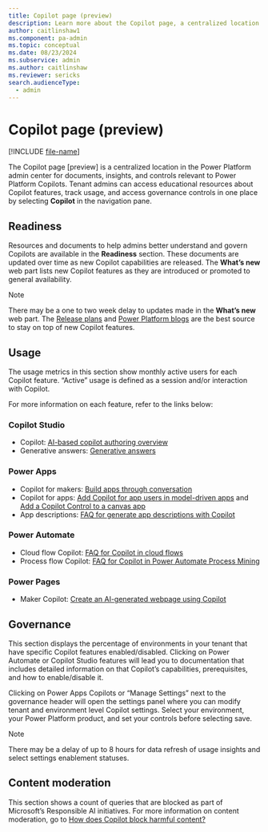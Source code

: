 ```yaml
---
title: Copilot page (preview)
description: Learn more about the Copilot page, a centralized location in the Power Platform admin center for documents, insights, and controls relevant to Power Platform Copilots. 
author: caitlinshaw1
ms.component: pa-admin
ms.topic: conceptual
ms.date: 08/23/2024
ms.subservice: admin
ms.author: caitlinshaw
ms.reviewer: sericks
search.audienceType:
  - admin
---
```


# Copilot page (preview)

[!INCLUDE [file-name](../../shared-content/shared/preview-includes/file-name.md)]

The Copilot page [preview] is a centralized location in the Power Platform admin center for documents, insights, and controls relevant to Power Platform Copilots. Tenant admins can access educational resources about Copilot features, track usage, and access governance controls in one place by selecting **Copilot** in the navigation pane.

## Readiness 

Resources and documents to help admins better understand and govern Copilots are available in the **Readiness** section. These documents are updated over time as new Copilot capabilities are released. The **What’s new** web part lists new Copilot features as they are introduced or promoted to general availability. 

> [!Note]
> There may be a one to two week delay to updates made in the **What’s new** web part. The [Release plans](/dynamics365/release-plans/) and [Power Platform blogs](https://www.microsoft.com/power-platform/blog) are the best source to stay on top of new Copilot features. 

## Usage 

The usage metrics in this section show monthly active users for each Copilot feature. “Active” usage is defined as a session and/or interaction with Copilot. 

For more information on each feature, refer to the links below: 

### Copilot Studio 

- Copilot: [AI-based copilot authoring overview](/microsoft-copilot-studio/nlu-gpt-overview)
- Generative answers: [Generative answers](/microsoft-copilot-studio/nlu-boost-conversations)
  
### Power Apps 

- Copilot for makers: [Build apps through conversation](/power-apps/maker/canvas-apps/ai-conversations-create-app)
- Copilot for apps: [Add Copilot for app users in model-driven apps](/power-apps/maker/model-driven-apps/add-ai-copilot) and [Add a Copilot Control to a canvas app](/power-apps/maker/canvas-apps/add-ai-copilot)
- App descriptions: [FAQ for generate app descriptions with Copilot](/power-apps/maker/common/ai-app-descriptions-faq)

### Power Automate  

- Cloud flow Copilot: [FAQ for Copilot in cloud flows](/power-automate/faqs-copilot)
- Process flow Copilot: [FAQ for Copilot in Power Automate Process Mining](/power-automate/faqs-copilot-in-process-mining)

### Power Pages 

- Maker Copilot: [Create an AI-generated webpage using Copilot](/power-pages/getting-started/create-page-copilot)

## Governance 

This section displays the percentage of environments in your tenant that have specific Copilot features enabled/disabled. Clicking on Power Automate or Copilot Studio features will lead you to documentation that includes detailed information on that Copilot’s capabilities, prerequisites, and how to enable/disable it.  

Clicking on Power Apps Copilots or “Manage Settings” next to the governance header will open the settings panel where you can modify tenant and environment level Copilot settings. Select your environment, your Power Platform product, and set your controls before selecting save. 

> [!Note]
> There may be a delay of up to 8 hours for data refresh of usage insights and select settings enablement statuses.

## Content moderation 

This section shows a count of queries that are blocked as part of Microsoft’s Responsible AI initiatives. For more information on content moderation, go to [How does Copilot block harmful content?](../faqs-copilot-data-security-privacy#how-does-copilot-block-harmful-content.md)
